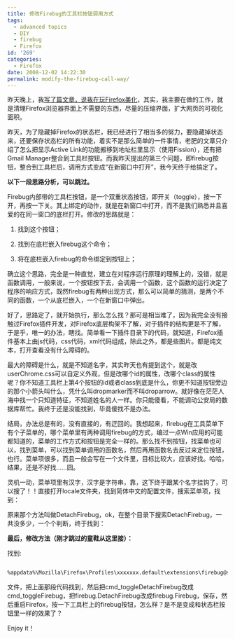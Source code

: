 ```yaml
---
title: 修改Firebug的工具栏按钮调用方式
tags:
  - advanced topics
  - DIY
  - firebug
  - Firefox
id: '269'
categories:
  - Firefox
date: 2008-12-02 14:22:30
permalink: modify-the-firebug-call-way/
---
```


昨天晚上，我[写了篇文章，说我在玩Firefox美化](http://sexywp.com/some-problems-when-custom-firefox.htm)，其实，我主要在做的工作，就是清理Firefox浏览器界面上不需要的东西，尽量的压缩界面，扩大网页的可视化面积。

昨天，为了隐藏掉Firefox的状态栏，我已经进行了相当多的努力，要隐藏掉状态来，还要保存状态栏的所有功能，着实不是那么简单的一件事情，老肥的文章只介绍了怎么把显示Active Link的功能搬移到地址栏里显示（使用Fission），还有把Gmail Manager整合到工具栏按钮。而我昨天提出的第三个问题，即firebug按钮，整合到工具栏后，调用方式变成“在新窗口中打开”，我今天终于给搞定了。
<!-- more -->
**以下一段思路分析，可以跳过。**

Firebug内部带的工具栏按钮，是一个双重状态按钮，即开关（toggle），按一下开，再按一下关。其上绑定的动作，就是在新窗口中打开，而不是我们熟悉并且喜爱的在同一窗口的底栏打开。修改的思路就是：

1. 找到这个按钮；

2. 找到在底栏嵌入firebug这个命令；

3. 将在底栏嵌入firebug的命令绑定到按钮上；

确立这个思路，完全是一种直觉，建立在对程序运行原理的理解上的，没错，就是函数调用，一般来说，一个按钮按下去，会调用一个函数，这个函数的运行决定了程序的响应方式，既然firebug有两种出现方式，那么可以简单的猜测，是两个不同的函数，一个从底栏嵌入，一个在新窗口中弹出。

好了，思路定了，就开始执行，那么怎么找？那可是相当难了，因为我完全没有接触过Firefox插件开发，对Firefox底层构架不了解，对于插件的结构更是不了解，于是乎，唯一的办法，瞎找。简单看一下插件目录下的代码，就知道，Firefox插件基本上由js代码，css代码，xml代码组成，除此之外，都是些图片。都是纯文本，打开查看没有什么障碍的。

最大的障碍是什么，就是不知道名字，其实昨天也有提到这个，就是改userChrome.css可以自定义外观，但是改哪个id的属性，改哪个class的属性呢？你不知道工具栏上第4个按钮的id或者class到底是什么，你更不知道按钮旁边的那个小箭头叫什么，凭什么叫dropmarker而不叫droparrow。就好像在茫茫人海中找一个只知道特征，不知道姓名的人一样。你只能傻看，不能调动公安局的数据库帮忙。我终于还是没能找到，毕竟傻找不是办法。

结局，办法总是有的，没有直接的，有迂回的。我想起来，firebug在工具菜单下有个子菜单的，哪个菜单里有两种调用firebug的方式，编过一点Win应用的可能都知道的，菜单的工作方式和按钮是完全一样的。那么找不到按钮，找菜单也可以，找到菜单，可以找到菜单调用的函数名，然后再用函数名去反过来定位按钮，也行。菜单项很多，而且一般会写在一个文件里，目标比较大，应该好找。哈哈，结果，还是不好找……囧。

灵机一动，菜单项里有汉字，汉字是字符串，靠，这下终于跟某个名字挂钩了，可以搜了！！直接打开locale文件夹，找到简体中文的配置文件，搜索菜单项，找到：

原来那个方法叫做DetachFirebug，ok，在整个目录下搜索DetachFirebug，一共没多少，一个个判断，终于找到：

    
 
 
 

**最后，修改方法（刚才跳过的童鞋从这里接）：**

找到:

```xml

%appdata%\Mozilla\Firefox\Profiles\xxxxxxx.default\extensions\firebug@software.joehewitt.com\content\firebug\browserOverlay.xul

```

文件，把上面那段代码找到，然后把cmd_toggleDetachFirebug改成cmd_toggleFirebug，把firebug.DetachFirebug改成firebug.Firebug，保存，然后重启Firefox，按一下工具栏上的firebug按钮，怎么样？是不是变成和状态栏按钮里一样的效果了？

Enjoy it！
